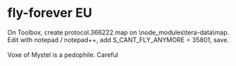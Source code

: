 # fly-forever EU
On Toolbox, create protocol.366222.map on \node_modules\tera-data\map\. Edit with notepad / notepad++, add S_CANT_FLY_ANYMORE = 35801, save. <br> <br>
Voxe of Mystel is a pedophile. Careful

